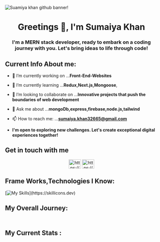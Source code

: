 ![Suamiya khan github banner!](/1.png "Suamiya Khan")

<h1 align="center">Greetings 👋, I'm Sumaiya Khan</h1>
<h3 align="center">I'm a  MERN stack developer, ready to embark on a coding journey with you. Let's bring ideas to life through code!</h3>







##  Current Info About me:

- 🔭 I’m currently working on ...**Front-End-Websites**
- 🌱 I’m currently learning ...**Redux,Next.js,Mongoose**,
- 👯 I’m looking to collaborate on ...**Innovative projects that push the boundaries of web development**

- 💬 Ask me about ...**mongoDb,express,firebase,node.js,tailwind**
- 📫 How to reach me: ...**sumaiya.khan32665@gmail.com**

- **I'm open to exploring new challenges. Let's create exceptional digital experiences together!**


## Get in touch with me
<p align="center">
<a href="https://www.linkedin.com/in/sumaiya-khan-917b01265/" target="blank"><img align="center" src="https://raw.githubusercontent.com/rahuldkjain/github-profile-readme-generator/master/src/images/icons/Social/linked-in-alt.svg" alt="https://www.linkedin.com/in/sumaiya-khan-917b01265/" height="30" width="40" /></a>
<a href="https://www.facebook.com/profile.php?id=100045201829910" target="blank"><img align="center" src="https://raw.githubusercontent.com/rahuldkjain/github-profile-readme-generator/master/src/images/icons/Social/facebook.svg" alt="https://www.facebook.com/profile.php?id=100045201829910" height="30" width="40" /></a>

</p>

## **Frame Works,Technologies I Know:**

[![My Skills](https://skillicons.dev/icons?i=js,html,css,vscode,bootstrap,tailwind,express,figma,firebase,mongodb,netlify,nodejs,react,vite,)](https://skillicons.dev) 
## My Overall Journey:

<div align="center" style="display: flex;
   align-items: center;
     justify-content: center;
     margin-bottom:40px" >
  
  <img align="center" src="https://github-profile-summary-cards.vercel.app/api/cards/profile-details?username=Sumaiyakhan322&theme=yeblu" alt=""  />
  </div>

 





## My Current Stats :

<div align="center" style='display:flex; gap:20px'>
<img align="center" src="https://github-profile-summary-cards.vercel.app/api/cards/stats?username=Sumaiyakhan322&theme=yeblu" alt=""  />
<img align="center" src="https://github-profile-summary-cards.vercel.app/api/cards/productive-time?username=Sumaiyakhan322&theme=yeblu" alt=""  />

 
</div>



<br>


##




